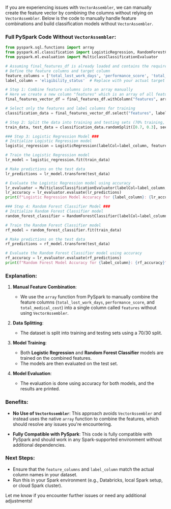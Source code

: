 If you are experiencing issues with `VectorAssembler`, we can manually create the feature vector by combining the columns without relying on `VectorAssembler`. Below is the code to manually handle feature combinations and build classification models without `VectorAssembler`.

### Full PySpark Code Without `VectorAssembler`:

```python
from pyspark.sql.functions import array
from pyspark.ml.classification import LogisticRegression, RandomForestClassifier
from pyspark.ml.evaluation import MulticlassClassificationEvaluator

# Assuming final_features_df is already loaded and contains the required feature columns
# Define the feature columns and target column
feature_columns = ['total_lost_work_days', 'performance_score', 'total_medical_cost']  # Replace with actual feature columns
label_column = 'eligibility_status'  # Replace with your actual target column

# Step 1: Combine feature columns into an array manually
# Here we create a new column "features" which is an array of all feature columns
final_features_vector_df = final_features_df.withColumn("features", array(*feature_columns))

# Select only the features and label columns for training
classification_data = final_features_vector_df.select("features", label_column)

# Step 2: Split the data into training and testing sets (70% training, 30% testing)
train_data, test_data = classification_data.randomSplit([0.7, 0.3], seed=42)

### Step 3: Logistic Regression Model ###
# Initialize Logistic Regression model
logistic_regression = LogisticRegression(labelCol=label_column, featuresCol="features")

# Train the Logistic Regression model
lr_model = logistic_regression.fit(train_data)

# Make predictions on the test data
lr_predictions = lr_model.transform(test_data)

# Evaluate the Logistic Regression model using accuracy
lr_evaluator = MulticlassClassificationEvaluator(labelCol=label_column, predictionCol="prediction", metricName="accuracy")
lr_accuracy = lr_evaluator.evaluate(lr_predictions)
print(f"Logistic Regression Model Accuracy for {label_column}: {lr_accuracy}")

### Step 4: Random Forest Classifier Model ###
# Initialize Random Forest Classifier model
random_forest_classifier = RandomForestClassifier(labelCol=label_column, featuresCol="features")

# Train the Random Forest Classifier model
rf_model = random_forest_classifier.fit(train_data)

# Make predictions on the test data
rf_predictions = rf_model.transform(test_data)

# Evaluate the Random Forest Classifier model using accuracy
rf_accuracy = lr_evaluator.evaluate(rf_predictions)
print(f"Random Forest Model Accuracy for {label_column}: {rf_accuracy}")
```

### Explanation:

1. **Manual Feature Combination**:
   - We use the `array` function from PySpark to manually combine the feature columns (`total_lost_work_days`, `performance_score`, and `total_medical_cost`) into a single column called `features` without using `VectorAssembler`.

2. **Data Splitting**:
   - The dataset is split into training and testing sets using a 70/30 split.

3. **Model Training**:
   - Both **Logistic Regression** and **Random Forest Classifier** models are trained on the combined features.
   - The models are then evaluated on the test set.

4. **Model Evaluation**:
   - The evaluation is done using accuracy for both models, and the results are printed.

### Benefits:

- **No Use of `VectorAssembler`**: This approach avoids `VectorAssembler` and instead uses the native `array` function to combine the features, which should resolve any issues you're encountering.
  
- **Fully Compatible with PySpark**: This code is fully compatible with PySpark and should work in any Spark-supported environment without additional dependencies.

### Next Steps:

- Ensure that the `feature_columns` and `label_column` match the actual column names in your dataset.
- Run this in your Spark environment (e.g., Databricks, local Spark setup, or cloud Spark cluster).

Let me know if you encounter further issues or need any additional adjustments!

